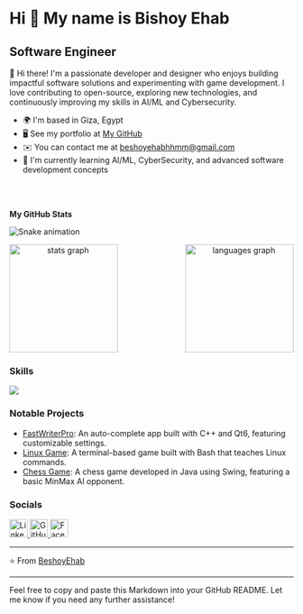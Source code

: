 # Hi 👋 My name is Bishoy Ehab

## Software Engineer

👋 Hi there! I'm a passionate developer and designer who enjoys building impactful software solutions and experimenting with game development. I love contributing to open-source, exploring new technologies, and continuously improving my skills in AI/ML and Cybersecurity.

* 🌍 I'm based in Giza, Egypt
* 🖥️ See my portfolio at [My GitHub](https://github.com/BeshoyEhab)
* ✉️ You can contact me at [beshoyehabhhmm@gmail.com](mailto:beshoyehabhhmm@gmail.com)
* 🧐 I'm currently learning AI/ML, CyberSecurity, and advanced software development concepts

<br/><br/>

**My GitHub Stats**

![Snake animation](https://raw.githubusercontent.com/BeshoyEhab/BeshoyEhab/output/snake.svg)

<div align="center" style="display: flex; justify-content: space-between; gap: 20px; flex-wrap: wrap; max-width: 1000px; margin: auto;">
  <img src="https://github-readme-stats.vercel.app/api?username=BeshoyEhab&hide_title=false&show_icons=true&include_all_commits=true&count_private=true&disable_animations=false&theme=react&locale=en" height="192" alt="stats graph"/>
  <img src="https://github-readme-stats.vercel.app/api/top-langs?username=BeshoyEhab&locale=en&hide_title=false&layout=compact&card_width=320&langs_count=5&theme=react" height="192" alt="languages graph"  />
</div>

### Skills

<p align="left">
  <img src="https://skillicons.dev/icons?i=py,cpp,java,bash,dotnet,django,qt,git,github,vscode,pycharm,clion,idea,rider,linux"/>
</p>

### Notable Projects

* [FastWriterPro](https://github.com/BeshoyEhab/FastWriterPro): An auto-complete app built with C++ and Qt6, featuring customizable settings.
* [Linux Game](https://github.com/BeshoyEhab/Linux-Game): A terminal-based game built with Bash that teaches Linux commands.
* [Chess Game](https://github.com/BeshoyEhab/Chess-Game): A chess game developed in Java using Swing, featuring a basic MinMax AI opponent.

### Socials

<p align="left">
  <a href="https://www.linkedin.com/in/bishoyehab" target="_blank">
    <img src="https://raw.githubusercontent.com/danielcranney/readme-generator/main/public/icons/socials/linkedin.svg" alt="LinkedIn" width="32" height="32"/>
  </a>
  <a href="https://github.com/BeshoyEhab" target="_blank">
    <img src="https://raw.githubusercontent.com/danielcranney/readme-generator/main/public/icons/socials/github.svg" alt="GitHub" width="32" height="32"/>
  </a>
  <a href="https://www.facebook.com/profile.php?id=61568153291574" target="_blank">
    <img src="https://raw.githubusercontent.com/danielcranney/readme-generator/main/public/icons/socials/facebook.svg" alt="Facebook" width="32" height="32"/>
  </a>
</p>

---

⭐️ From [BeshoyEhab](https://github.com/BeshoyEhab)

---

Feel free to copy and paste this Markdown into your GitHub README. Let me know if you need any further assistance!
